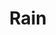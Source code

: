 ---
title: Rain
slug: rain
description: Music by All of me, by Angus and Julia Stone.
duration: "1:42"
video_url: https://youtu.be/jx4bYZCSA_Y
video_id: jx4bYZCSA_Y
searchTerms: clips, farm
---
